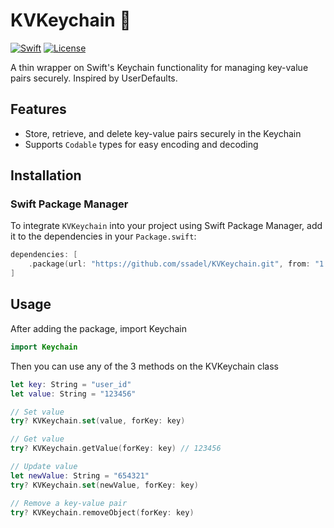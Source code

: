 # KVKeychain 🔑

[![Swift](https://img.shields.io/badge/Swift-5.10-orange.svg?style=flat)](https://developer.apple.com/swift/)
[![License](https://img.shields.io/badge/license-MIT-blue.svg)](LICENSE)

A thin wrapper on Swift's Keychain functionality for managing key-value pairs securely. Inspired by UserDefaults.

## Features

- Store, retrieve, and delete key-value pairs securely in the Keychain
- Supports `Codable` types for easy encoding and decoding

## Installation

### Swift Package Manager

To integrate `KVKeychain` into your project using Swift Package Manager, add it to the dependencies in your `Package.swift`:

```swift
dependencies: [
    .package(url: "https://github.com/ssadel/KVKeychain.git", from: "1.0.0")
]
```

## Usage

After adding the package, import Keychain

```swift
import Keychain
```

Then you can use any of the 3 methods on the KVKeychain class

```swift
let key: String = "user_id"
let value: String = "123456"

// Set value
try? KVKeychain.set(value, forKey: key)

// Get value
try? KVKeychain.getValue(forKey: key) // 123456

// Update value
let newValue: String = "654321"
try? KVKeychain.set(newValue, forKey: key)

// Remove a key-value pair
try? KVKeychain.removeObject(forKey: key)
```
